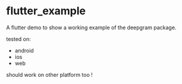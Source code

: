 # flutter_example

A flutter demo to show a working example of the deepgram package.

tested on: 
- android
- ios
- web 

should work on other platform too !